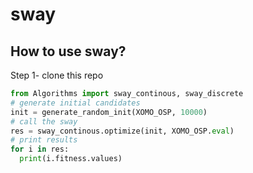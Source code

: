 # sway

## How to use sway?
Step 1- clone this repo  
```python
from Algorithms import sway_continous, sway_discrete
# generate initial candidates
init = generate_random_init(XOMO_OSP, 10000)
# call the sway
res = sway_continous.optimize(init, XOMO_OSP.eval)
# print results
for i in res:
  print(i.fitness.values)
```
